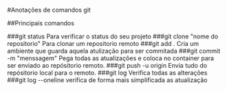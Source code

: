 #Anotações de comandos git

##Principais comandos

###git status
Para verificar o status do seu projeto
###git clone "nome do repositorio"
Para clonar um repositorio remoto
###git add . 
Cria um ambiente que guarda aquela atulização para ser commitada
###git commit -m "menssagem"
Pega todas as atualizações e coloca no container para ser enviado ao repósitorio remoto.
###git push -u origin
Envia tudo do repósitorio local para o remoto.
###git log
Verifica todas as alterações
###git log --oneline
verifica de forma mais simplificada as atualização




